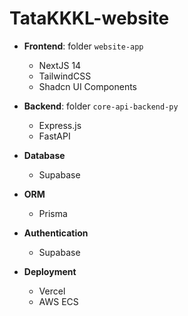 # TataKKKL-website

- **Frontend**: folder `website-app`
  - NextJS 14
  - TailwindCSS
  - Shadcn UI Components

- **Backend**: folder `core-api-backend-py`
  - Express.js
  - FastAPI

- **Database**
  - Supabase

- **ORM**
  - Prisma

- **Authentication**
  - Supabase

- **Deployment**
  - Vercel
  - AWS ECS

